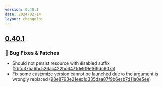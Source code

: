 ```yaml
---
version: 0.40.1
date: 2024-02-14
layout: changelog
---
```

## [0.40.1](#0.40.1)
### 🐛 Bug Fixes & Patches

- Should not persist resource with disabled suffix ([2bfc375a6bd526ac422bc6471de9f9ef69dc907a](https://github.com/Voxelum/x-minecraft-launcher/commit/2bfc375a6bd526ac422bc6471de9f9ef69dc907a))
- Fix some customize version cannot be launched due to the argument is wrongly replaced ([98e8793e21eec1d335daa87f9b6eab7d11a0e5ee](https://github.com/Voxelum/x-minecraft-launcher/commit/98e8793e21eec1d335daa87f9b6eab7d11a0e5ee))
